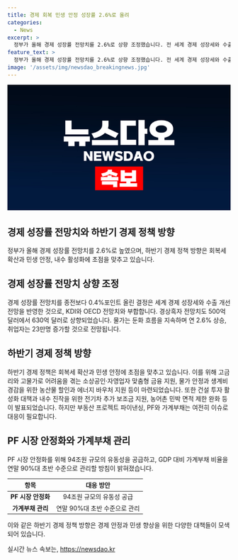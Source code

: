 ```yaml
---
title: 경제 회복 민생 안정 성장률 2.6%로 올려
categories:
  - News
excerpt: >
  정부가 올해 경제 성장률 전망치를 2.6%로 상향 조정했습니다. 전 세계 경제 성장세와 수출 개선세에 힘입어 성장이 이어질 것으로 예상됩니다. 하반기 경제 정책은 내수 활성화와 더불어 회복세 확산과 민생 안정에 초점을 맞추며, 건설투자 부진 등의 속도차에 대비할 계획입니다. 또한, 부동산 프로젝트 파이낸싱과 가계부채 관리에도 관심을 기울일 예정입니다. 전기차 보조금 등을 통해 내수 진작과 지역 활성화에도 노력할 계획입니다.
feature_text: >
  정부가 올해 경제 성장률 전망치를 2.6%로 상향 조정했습니다. 전 세계 경제 성장세와 수출 개선세에 힘입어 성장이 이어질 것으로 예상됩니다. 하반기 경제 정책은 내수 활성화와 더불어 회복세 확산과 민생 안정에 초점을 맞추며, 건설투자 부진 등의 속도차에 대비할 계획입니다. 또한, 부동산 프로젝트 파이낸싱과 가계부채 관리에도 관심을 기울일 예정입니다. 전기차 보조금 등을 통해 내수 진작과 지역 활성화에도 노력할 계획입니다.
image: '/assets/img/newsdao_breakingnews.jpg'
---
```


<p><img src="/assets/img/newsdao_breakingnews.jpg" alt="flaretime 속보" /></p>

<h2 data-ke-size="size26">경제 성장률 전망치와 하반기 경제 정책 방향</h2>

<p data-ke-size="size16">정부가 올해 경제 성장률 전망치를 2.6%로 높였으며, 하반기 경제 정책 방향은 회복세 확산과 민생 안정, 내수 활성화에 초점을 맞추고 있습니다.</p>

<h2 data-ke-size="size24">경제 성장률 전망치 상향 조정</h2>

<p data-ke-size="size16">경제 성장률 전망치를 종전보다 0.4%포인트 올린 결정은 세계 경제 성장세와 수출 개선 전망을 반영한 것으로, KDI와 OECD 전망치와 부합합니다. 경상흑자 전망치도 500억 달러에서 630억 달러로 상향되었습니다. 물가는 둔화 흐름을 지속하며 연 2.6% 상승, 취업자는 23만명 증가할 것으로 전망됩니다.</p>

<h2 data-ke-size="size24">하반기 경제 정책 방향</h2>

<p data-ke-size="size16">하반기 경제 정책은 회복세 확산과 민생 안정에 초점을 맞추고 있습니다. 이를 위해 고금리와 고물가로 어려움을 겪는 소상공인·자영업자 맞춤형 금융 지원, 물가 안정과 생계비 경감을 위한 농산물 할인과 에너지 바우처 지원 등이 마련되었습니다. 또한 건설 투자 활성화 대책과 내수 진작을 위한 전기차 추가 보조금 지원, 농어촌 민박 면적 제한 완화 등이 발표되었습니다. 하지만 부동산 프로젝트 파이낸싱, PF와 가계부채는 여전히 이슈로 대응이 필요합니다.</p>

<h2 data-ke-size="size24">PF 시장 안정화와 가계부채 관리</h2>

<p data-ke-size="size16">PF 시장 안정화를 위해 94조원 규모의 유동성을 공급하고, GDP 대비 가계부채 비율을 연말 90%대 초반 수준으로 관리할 방침이 밝혀졌습니다.</p>

<table>
    <thead>
        <tr>
            <th style="text-align: center;">항목</th>
            <th style="text-align: center;">대응 방안</th>
        </tr>
    </thead>
    <tbody>
        <tr>
            <td style="text-align: center;"><b>PF 시장 안정화</b></td>
            <td style="text-align: center;">94조원 규모의 유동성 공급</td>
        </tr>
        <tr>
            <td style="text-align: center;"><b>가계부채 관리</b></td>
            <td style="text-align: center;">연말 90%대 초반 수준으로 관리</td>
        </tr>
    </tbody>
</table>

<p data-ke-size="size16">이와 같은 하반기 경제 정책 방향은 경제 안정과 민생 향상을 위한 다양한 대책들이 모색되어 있습니다.</p>
실시간 뉴스 속보는, <a href="https://newsdao.kr" rel="dofollow">https://newsdao.kr</a>


